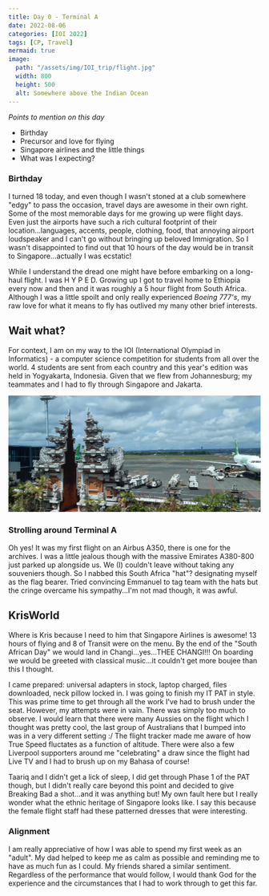 ```yaml
---
title: Day 0 - Terminal A
date: 2022-08-06
categories: [IOI 2022]
tags: [CP, Travel]
mermaid: true
image:
  path: "/assets/img/IOI_trip/flight.jpg"
  width: 800
  height: 500
  alt: Somewhere above the Indian Ocean
---
```


*Points to mention on this day*
- Birthday
- Precursor and love for flying
- Singapore airlines and the little things
- What was I expecting?

### Birthday
I turned 18 today, and even though I wasn't stoned at a club somewhere "edgy" to pass the occasion, travel days are awesome in their own right. Some of the most memorable days for me growing up were flight days. Even just the airports have such a rich cultural footprint of their location...languages, accents, people, clothing, food, that annoying airport loudspeaker and I can't go without bringing up beloved Immigration. So I wasn't disappointed to find out that 10 hours of the day would be in transit to Singapore...actually I was ecstatic!

While I understand the dread one might have before embarking on a long-haul flight. I was H Y P E D. Growing up I got to travel home to Ethiopia every now and then and it was roughly a 5 hour flight from South Africa. Although I was a little spoilt and only really experienced _Boeing 777's_, my raw love for what it means to fly has outlived my many other brief interests. 
 
## Wait what?
For context, I am on my way to the IOI (International Olympiad in Informatics) - a computer science competition for students from all over the world. 4 students are sent from each country and this year's edition was held in Yogyakarta, Indonesia. Given that we flew from Johannesburg; my teammates and I had to fly through Singapore and Jakarta.

![](/assets/img/IOI_trip/mural.jpg)

### Strolling around Terminal A

Oh yes! It was my first flight on an Airbus A350, there is one for the archives. I was a little jealous though with the massive Emirates A380-800 just parked up alongside us. We (I) couldn't leave without taking any souveniers though. So I nabbed this South Africa "hat"? designating myself as the flag bearer. Tried convincing Emmanuel to tag team with the hats but the cringe overcame his sympathy...I'm not mad though, it was awful. 

<!-- INSERT IMAGE OF THE REALLY BAD HAT !-->

## KrisWorld

Where is Kris because I need to him that Singapore Airlines is awesome! 13 hours of flying and 8 of Transit were on the menu. By the end of the "South African Day" we would land in Changi...yes...THEE CHANGI!!! On boarding we would be greeted with classical music...it couldn't get more boujee than this I thought. 

I came prepared: universal adapters in stock, laptop charged, files downloaded, neck pillow locked in. I was going to finish my IT PAT in style. This was prime time to get through all the work I've had to brush under the seat. However, my attempts were in vain. There was simply too much to observe. I would learn that there were many Aussies on the flight which I thought was pretty cool, the last group of Australians that I bumped into was in a very different setting :/ The flight tracker made me aware of how True Speed fluctates as a function of altitude. There were also a few Liverpool supporters around me "celebrating" a draw since the flight had Live TV and I had to brush up on my Bahasa of course!

Taariq and I didn't get a lick of sleep, I did get through Phase 1 of the PAT though, but I didn't really care beyond this point and decided to give Breaking Bad a shot...and it was anything but! My own fault here but I really wonder what the ethnic heritage of Singapore looks like. I say this because the female flight staff had these patterned dresses that were interesting.

<!-- INSERT IMAGE OF THE PHOTO WITH THE FLIGHT STAFF !-->

### Alignment
I am really appreciative of how I was able to spend my first week as an "adult". My dad helped to keep me as calm as possible and reminding me to have as much fun as I could. My friends shared a similar sentiment. Regardless of the performance that would follow, I would thank God for the experience and the circumstances that I had to work through to get this far.

